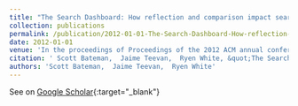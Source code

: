 ```yaml
---
title: "The Search Dashboard: How reflection and comparison impact search behavior"
collection: publications
permalink: /publication/2012-01-01-The-Search-Dashboard-How-reflection-and-comparison-impact-search-behavior
date: 2012-01-01
venue: 'In the proceedings of Proceedings of the 2012 ACM annual conference on Human Factors in Computing Systems'
citation: ' Scott Bateman,  Jaime Teevan,  Ryen White, &quot;The Search Dashboard: How reflection and comparison impact search behavior.&quot; In the proceedings of Proceedings of the 2012 ACM annual conference on Human Factors in Computing Systems, 2012.'
authors: 'Scott Bateman,  Jaime Teevan,  Ryen White'
---
```

See on [Google Scholar](https://scholar.google.com/scholar?q=The+Search+Dashboard:+How+reflection+and+comparison+impact+search+behavior){:target="_blank"}